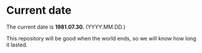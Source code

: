 # Current date

The current date is **1981.07.30.** (YYYY.MM.DD.)

This repository will be good when the world ends, so we will know how long it lasted.